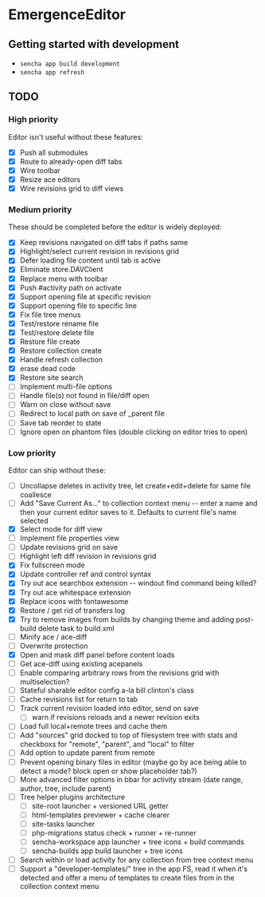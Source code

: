 # EmergenceEditor

## Getting started with development

- `sencha app build development`
- `sencha app refresh`

## TODO

### High priority

Editor isn't useful without these features:

- [X] Push all submodules
- [X] Route to already-open diff tabs
- [X] Wire toolbar
- [X] Resize ace editors
- [X] Wire revisions grid to diff views

### Medium priority

These should be completed before the editor is widely deployed:

- [X] Keep revisions navigated on diff tabs if paths same
- [X] Highlight/select current revision in revisions grid
- [X] Defer loading file content until tab is active
- [X] Eliminate store.DAVClient
- [X] Replace menu with toolbar
- [X] Push #activity path on activate
- [X] Support opening file at specific revision
- [X] Support opening file to specific line
- [X] Fix file tree menus
- [X] Test/restore rename file
- [X] Test/restore delete file
- [X] Restore file create
- [X] Restore collection create
- [X] Handle refresh collection
- [X] erase dead code
- [X] Restore site search
- [ ] Implement multi-file options
- [ ] Handle file(s) not found in file/diff open
- [ ] Warn on close without save
- [ ] Redirect to local path on save of _parent file
- [ ] Save tab reorder to state
- [ ] Ignore open on phantom files (double clicking on editor tries to open)

### Low priority

Editor can ship without these:

- [ ] Uncollapse deletes in activity tree, let create+edit+delete for same file coallesce
- [ ] Add "Save Current As..." to collection context menu -- enter a name and then your current editor saves to it. Defaults to current file's name selected
- [X] Select mode for diff view
- [ ] Implement file properties view
- [ ] Update revisions grid on save
- [ ] Highlight left diff revision in revisions grid
- [X] Fix fullscreen mode
- [X] Update controller ref and control syntax
- [X] Try out ace searchbox extension -- windout find command being killed?
- [X] Try out ace whitespace extension
- [X] Replace icons with fontawesome
- [X] Restore / get rid of transfers log
- [X] Try to remove images from builds by changing theme and adding post-build delete task to build.xml
- [ ] Minify ace / ace-diff
- [ ] Overwrite protection
- [X] Open and mask diff panel before content loads
- [ ] Get ace-diff using existing acepanels
- [ ] Enable comparing arbitrary rows from the revisions grid with multiselection?
- [ ] Stateful sharable editor config a-la bill clinton's class
- [ ] Cache revisions list for return to tab
- [ ] Track current revision loaded into editor, send on save
  - [ ] warn if revisions reloads and a newer revision exits
- [ ] Load full local+remote trees and cache them
-  [ ] Add "sources" grid docked to top of filesystem tree with stats and checkboxs for "remote", "parent", and "local" to filter
-  [ ] Add option to update parent from remote
- [ ] Prevent opening binary files in editor (maybe go by ace being able to detect a mode? block open or show placeholder tab?)
- [ ] More advanced filter options in bbar for activity stream (date range, author, tree, include parent)
- [ ] Tree helper plugins architecture
  - [ ] site-root launcher + versioned URL getter
  - [ ] html-templates previewer + cache clearer
  - [ ] site-tasks launcher
  - [ ] php-migrations status check + runner + re-runner
  - [ ] sencha-workspace app launcher + tree icons + build commands
  - [ ] sencha-builds app build launcher + tree icons
- [ ] Search within or load activity for any collection from tree context menu
- [ ] Support a "developer-templates/" tree in the app FS, read it when it's detected and offer a menu of templates to create files from in the collection context menu